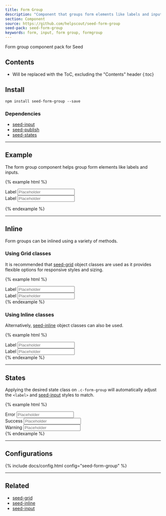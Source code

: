 ```yaml
---
title: Form Group
description: "Component that groups form elements like labels and inputs within a web form."
section: Component
source: https://github.com/helpscout/seed-form-group
seed-pack: seed-form-group
keywords: form, input, form group, formgroup
---
```


Form group component pack for Seed

## Contents

* Will be replaced with the ToC, excluding the "Contents" header
{:toc}

## Install

```
npm install seed-form-group --save
```


### Dependencies

* [seed-input](/seed/packs/seed-input)
* [seed-publish](/seed/packs/seed-publish)
* [seed-states](/seed/packs/seed-states)



---


## Example

The form group component helps group form elements like labels and inputs.

{% example html %}
<form>
  <div class="c-form-group">
    <label for="input1">Label</label>
    <input id="input1" class="c-input" placeholder="Placeholder">
  </div>
  <div class="c-form-group">
    <label for="input2">Label</label>
    <input id="input2" class="c-input" placeholder="Placeholder">
  </div>
</form>
{% endexample %}




---



## Inline

Form groups can be inlined using a variety of methods.


### Using Grid classes

It is recommended that [seed-grid](/seed/packs/seed-grid) object classes are used as it provides flexible options for responsive styles and sizing.

{% example html %}
<div class="o-row">
  <div class="o-col-6">
    <div class="c-form-group">
      <label>Label</label>
      <input class="c-input" placeholder="Placeholder">
    </div>
  </div>
  <div class="o-col-6">
    <div class="c-form-group">
      <label>Label</label>
      <input class="c-input" placeholder="Placeholder">
    </div>
  </div>
</div>
{% endexample %}



### Using Inline classes

Alternatively, [seed-inline](/seed/packs/seed-inline) object classes can also be used.

{% example html %}
<div class="o-inline">
  <div class="o-inline__item">
    <div class="c-form-group">
      <label>Label</label>
      <input class="c-input" placeholder="Placeholder">
    </div>
  </div>
  <div class="o-inline__item">
    <div class="c-form-group">
      <label>Label</label>
      <input class="c-input" placeholder="Placeholder">
    </div>
  </div>
</div>
{% endexample %}




---



## States

Applying the desired state class on `.c-form-group` will automatically adjust the `<label>` and [seed-input](/seed/packs/seed-input) styles to match.


{% example html %}
<div class="c-form-group is-error">
  <label>Error</label>
  <input class="c-input" placeholder="Placeholder">
</div>
<div class="c-form-group is-success">
  <label>Success</label>
  <input class="c-input" placeholder="Placeholder">
</div>
<div class="c-form-group is-warning">
  <label>Warning</label>
  <input class="c-input" placeholder="Placeholder">
</div>
{% endexample %}



---



## Configurations

{% include docs/config.html config="seed-form-group" %}



---



## Related

* [seed-grid](/seed/packs/seed-grid)
* [seed-inline](/seed/packs/seed-inline)
* [seed-input](/seed/packs/seed-input)

